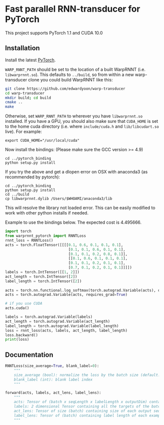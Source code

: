 # Fast parallel RNN-transducer for PyTorch

This project supports PyTorch 1.1 and CUDA 10.0

## Installation

Install the latest [PyTorch](https://github.com/pytorch/pytorch#installation).

`WARP_RNNT_PATH` should be set to the location of a built WarpRNNT
(i.e. `libwarprnnt.so`).  This defaults to `../build`, so from within a
new warp-transducer clone you could build WarpRNNT like this:

```bash
git clone https://github.com/edwardyoon/warp-transducer
cd warp-transducer
mkdir build; cd build
cmake ..
make
```

Otherwise, set `WARP_RNNT_PATH` to wherever you have `libwarprnnt.so`
installed. If you have a GPU, you should also make sure that
`CUDA_HOME` is set to the home cuda directory (i.e. where
`include/cuda.h` and `lib/libcudart.so` live). For example:

```
export CUDA_HOME="/usr/local/cuda"
```

Now install the bindings: (Please make sure the GCC version >= 4.9)
```
cd ../pytorch_binding
python setup.py install
```

If you try the above and get a dlopen error on OSX with anaconda3 (as recommended by pytorch):
```
cd ../pytorch_binding
python setup.py install
cd ../build
cp libwarprnnt.dylib /Users/$WHOAMI/anaconda3/lib
```
This will resolve the library not loaded error. This can be easily modified to work with other python installs if needed.

Example to use the bindings below. The expected cost is 4.495666.

```python
import torch
from warprnnt_pytorch import RNNTLoss
rnnt_loss = RNNTLoss()
acts = torch.FloatTensor([[[[0.1, 0.6, 0.1, 0.1, 0.1],
                             [0.1, 0.1, 0.6, 0.1, 0.1],
                             [0.1, 0.1, 0.2, 0.8, 0.1]],
                             [[0.1, 0.6, 0.1, 0.1, 0.1],
                             [0.1, 0.1, 0.2, 0.1, 0.1],
                             [0.7, 0.1, 0.2, 0.1, 0.1]]]])
labels = torch.IntTensor([[1, 2]])
act_length = torch.IntTensor([2])
label_length = torch.IntTensor([2])
 
acts = torch.nn.functional.log_softmax(torch.autograd.Variable(acts), dim=3).data
acts = torch.autograd.Variable(acts, requires_grad=True)

# if you use CUDA
acts.cuda()

labels = torch.autograd.Variable(labels)
act_length = torch.autograd.Variable(act_length)
label_length = torch.autograd.Variable(label_length)
loss = rnnt_loss(acts, labels, act_length, label_length)
loss.backward()
print(loss)
```

## Documentation

```python
RNNTLoss(size_average=True, blank_label=0):
    """
    size_average (bool): normalize the loss by the batch size (default: True)
    blank_label (int): blank label index
    """

forward(acts, labels, act_lens, label_lens):
    """
    acts: Tensor of (batch x seqLength x labelLength x outputDim) containing output from network
    labels: 2 dimensional Tensor containing all the targets of the batch with zero padded
    act_lens: Tensor of size (batch) containing size of each output sequence from the network
    label_lens: Tensor of (batch) containing label length of each example
    """
```
